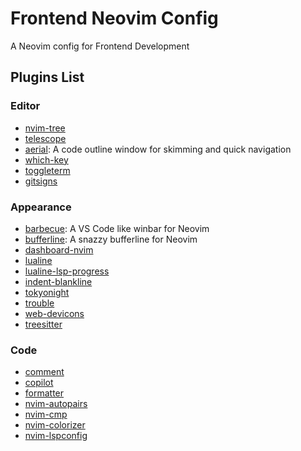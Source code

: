 # Frontend Neovim Config

A Neovim config for Frontend Development

## Plugins List

### Editor

- [nvim-tree](https://github.com/nvim-tree/nvim-tree.lua)
- [telescope](https://github.com/nvim-telescope/telescope.nvim)
- [aerial](https://github.com/stevearc/aerial.nvim): A code outline window for skimming and quick navigation
- [which-key](https://github.com/folke/which-key.nvim)
- [toggleterm](https://github.com/akinsho/toggleterm.nvim)
- [gitsigns](https://github.com/lewis6991/gitsigns.nvim)

### Appearance

- [barbecue](https://github.com/utilyre/barbecue.nvim): A VS Code like winbar for Neovim
- [bufferline](https://github.com/akinsho/bufferline.nvim): A snazzy bufferline for Neovim
- [dashboard-nvim](https://github.com/nvimdev/dashboard-nvim)
- [lualine](https://github.com/nvim-lualine/lualine.nvim)
- [lualine-lsp-progress](https://github.com/arkav/lualine-lsp-progress)
- [indent-blankline](https://github.com/lukas-reineke/indent-blankline.nvim)
- [tokyonight](https://github.com/norcalli/nvim-colorizer.lua)
- [trouble](https://github.com/folke/trouble.nvim)
- [web-devicons](https://github.com/nvim-tree/nvim-web-devicons)
- [treesitter](https://github.com/nvim-treesitter/nvim-treesitter)

### Code

- [comment](https://github.com/numToStr/Comment.nvim)
- [copilot](https://github.com/github/copilot.vim)
- [formatter](https://github.com/mhartington/formatter.nvim)
- [nvim-autopairs](https://github.com/windwp/nvim-autopairs)
- [nvim-cmp](https://github.com/hrsh7th/nvim-cmp)
- [nvim-colorizer](https://github.com/norcalli/nvim-colorizer.lua)
- [nvim-lspconfig](https://github.com/neovim/nvim-lspconfig)
